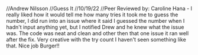 //Andrew Nilsson
//Guess It
//10/19/22
//Peer Reviewed by: Caroline Hana - I really liked how it would tell me how many tries it took me to guess the number, I did run into an issue where it said I guessed the number when I hadn't input anything yet, but I notified Drew and he knew what the issue was. The code was neat and clean and other then that one issue it ran well after the fix. Very creative with the try count I haven't seen something like that. Nice job Burger!!
